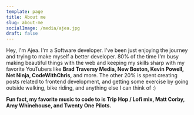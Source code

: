 ```yaml
---
template: page
title: About me
slug: about-me
socialImage: /media/ajea.jpg
draft: false
---
```

Hey, I'm Ajea. I'm a Software developer. I've been just enjoying the journey and trying to make myself a better developer. 80% of the time I'm busy making beautiful things with the web and keeping my skills sharp with my favorite YouTubers like **Brad Traversy Media, New Boston, Kevin Powell, Net Ninja, CodeWithChris,** and more. The other 20% is spent creating posts related to frontend development, and getting some exercise by going outside walking, bike riding, and anything else I can think of :)

**Fun fact, my favorite music to code to is Trip Hop / Lofi mix, Matt Corby, Amy Whinehouse, and Twenty One Pilots.**